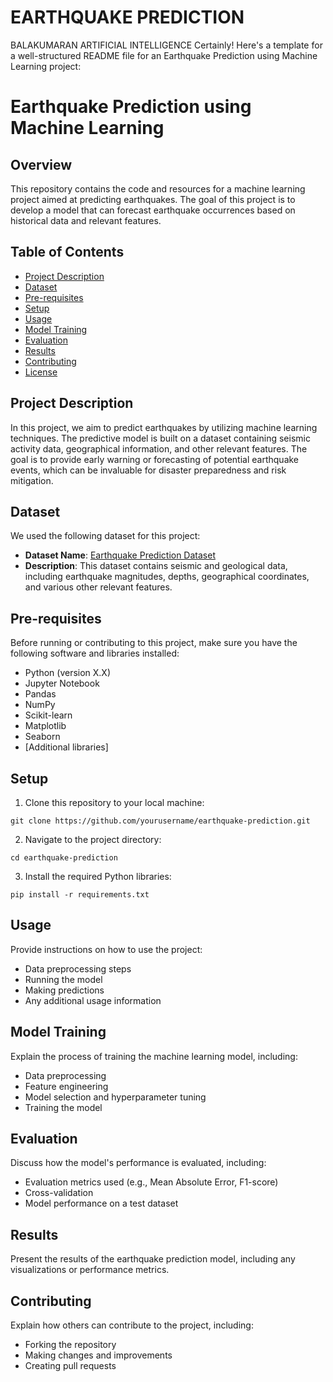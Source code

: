 # EARTHQUAKE PREDICTION
BALAKUMARAN
ARTIFICIAL INTELLIGENCE
Certainly! Here's a template for a well-structured README file for an Earthquake Prediction using Machine Learning project:

# Earthquake Prediction using Machine Learning

## Overview

This repository contains the code and resources for a machine learning project aimed at predicting earthquakes. The goal of this project is to develop a model that can forecast earthquake occurrences based on historical data and relevant features.

## Table of Contents

- [Project Description](#project-description)
- [Dataset](#dataset)
- [Pre-requisites](#pre-requisites)
- [Setup](#setup)
- [Usage](#usage)
- [Model Training](#model-training)
- [Evaluation](#evaluation)
- [Results](#results)
- [Contributing](#contributing)
- [License](#license)

## Project Description

In this project, we aim to predict earthquakes by utilizing machine learning techniques. The predictive model is built on a dataset containing seismic activity data, geographical information, and other relevant features. The goal is to provide early warning or forecasting of potential earthquake events, which can be invaluable for disaster preparedness and risk mitigation.

## Dataset

We used the following dataset for this project:

- **Dataset Name**: [Earthquake Prediction Dataset](link-to-dataset)
- **Description**: This dataset contains seismic and geological data, including earthquake magnitudes, depths, geographical coordinates, and various other relevant features.

## Pre-requisites

Before running or contributing to this project, make sure you have the following software and libraries installed:

- Python (version X.X)
- Jupyter Notebook
- Pandas
- NumPy
- Scikit-learn
- Matplotlib
- Seaborn
- [Additional libraries]

## Setup

1. Clone this repository to your local machine:

```shell
git clone https://github.com/yourusername/earthquake-prediction.git
```

2. Navigate to the project directory:

```shell
cd earthquake-prediction
```

3. Install the required Python libraries:

```shell
pip install -r requirements.txt
```

## Usage

Provide instructions on how to use the project:

- Data preprocessing steps
- Running the model
- Making predictions
- Any additional usage information

## Model Training

Explain the process of training the machine learning model, including:

- Data preprocessing
- Feature engineering
- Model selection and hyperparameter tuning
- Training the model

## Evaluation

Discuss how the model's performance is evaluated, including:

- Evaluation metrics used (e.g., Mean Absolute Error, F1-score)
- Cross-validation
- Model performance on a test dataset

## Results

Present the results of the earthquake prediction model, including any visualizations or performance metrics.

## Contributing

Explain how others can contribute to the project, including:

- Forking the repository
- Making changes and improvements
- Creating pull requests

 
